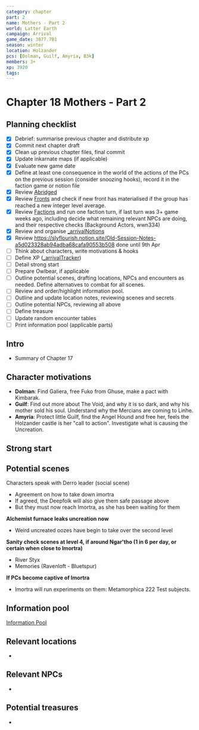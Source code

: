 ```yaml
---
category: chapter
part: 2
name: Mothers - Part 2
world: Latter Earth
campaign: Arrival
game_date: 3877.7B1
season: winter
location: Holzander
pcs: [Dolman, Guilf, Amyria, B3k]
members: 3+
xp: 3920
tags: 
---
```


# Chapter 18 Mothers - Part 2

## Planning checklist

- [x] Debrief: summarise previous chapter and distribute xp
- [x] Commit next chapter draft
- [x] Clean up previous chapter files, final commit
- [x] Update inkarnate maps (if applicable)
- [x] Evaluate new game date
- [x] Define at least one consequence in the world of the actions of the PCs on the previous session (consider snoozing hooks), record it in the faction game or notion file
- [x] Review [Abridged](_published/arrival/abridged.md)
- [x] Review [Fronts](../factions/_fronts.md) and check if new front has materialised if the group has reached a new integer level average.
- [x] Review [Factions](../factions/_factionGame.md) and run one faction turn, if last turn was 3+ game weeks ago, including decide what remaining relevant NPCs are doing, and their respective checks (Background Actors, wwn334)
- [x] Review and organise [_arrivalNotions](campaign/arrival/_arrivalNotions.md)
- [x] Review https://slyflourish.notion.site/Old-Session-Notes-a5d023328ab94adba68cafa90553b508 done until 9th Apr
- [ ] Think about characters, write motivations & hooks
- [ ] Define XP ([_arrivalTracker](../_arrivalTracker.md))
- [ ] Detail strong start
- [ ] Prepare Owlbear, if applicable
- [ ] Outline potential scenes, drafting locations, NPCs and encounters as needed. Define alternatives to combat for all scenes.
- [ ] Review and order/highlight information pool.
- [ ] Outline and update location notes, reviewing scenes and secrets
- [ ] Outline potential NPCs, reviewing all above
- [ ] Define treasure
- [ ] Update random encounter tables
- [ ] Print information pool (applicable parts)

## Intro

- Summary of Chapter 17

## Character motivations

- **Dolman**: Find Galiera, free Fuko from Ghuse, make a pact with Kimbarak.
- **Guilf**: Find out more about The Void, and why it is so dark, and why his mother sold his soul. Understand why the Mercians are coming to Linhe.
- **Amyria**: Protect little Guilf, find the Angel Hound and free her, feels the Holzander castle is her "call to action". Investigate what is causing the Uncreation.

## Strong start


## Potential scenes

Characters speak with Derro leader (social scene)
- Agreement on how to take down imortra
- If agreed, the Deepfolk will also give them safe passage above
- But they must now reach Imortra, as she has been waiting for them

**Alchemist furnace leaks uncreation now**
- Weird uncreated oozes have begin to take over the second level

**Sanity check scenes at level 4, if around Ngar'tho (1 in 6 per day, or certain when close to Imortra)**
- River Styx
- Memories (Ravenloft - Bluetspur)

**If PCs become captive of Imortra**
- Imortra will run experiments on them: Metamorphica 222 Test subjects.

## Information pool

[Information Pool](../_informationPool.md)

## Relevant locations

- 

## Relevant NPCs

- 

## Potential treasures

- 


